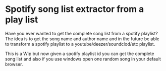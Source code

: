 # Spotify song list extractor from a play list

Have you ever wanted to get the complete song list from a spotify playlist?
The idea is to get the song name and author name and in the future be able to transform a spotify playlist to a youtube/deezer/soundclod/etc playlist.

This is a Wip but now given a spotify playlist id you can get the complete song list and also if you use windows open one random song in your default browser.
